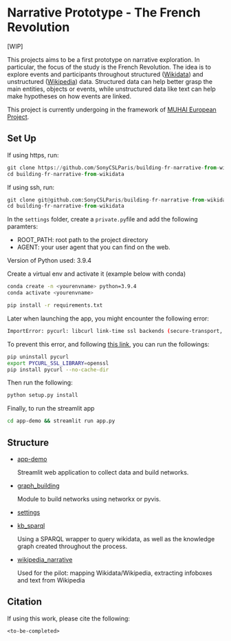 # Narrative Prototype - The French Revolution

[WIP]

This projects aims to be a first prototype on narrative exploration. In particular, the focus of the study is the French Revolution. The idea is to explore events and participants throughout structured ([Wikidata](https://www.wikidata.org)) and unstructured ([Wikipedia](https://www.wikipedia.org)) data. Structured data can help better grasp the main entities, objects or events, while unstructured data like text can help make hypotheses on how events are linked.

This project is currently undergoing in the framework of [MUHAI European Project](https://www.muhai.org/). 

## Set Up

If using https, run:
```python
git clone https://github.com/SonyCSLParis/building-fr-narrative-from-wikidata.git 
cd building-fr-narrative-from-wikidata
```

If using ssh, run:
```python
git clone git@github.com:SonyCSLParis/building-fr-narrative-from-wikidata.git
cd building-fr-narrative-from-wikidata
```

In the `settings` folder, create a `private.py`file and add the following paramters:
* ROOT_PATH: root path to the project directory
* AGENT: your user agent that you can find on the web.


Version of Python used: 3.9.4

Create a virtual env and activate it (example below with conda)
```bash
conda create -n <yourenvname> python=3.9.4
conda activate <yourenvname>
```

```bash
pip install -r requirements.txt
```

Later when launching the app, you might encounter the following error:
```bash
ImportError: pycurl: libcurl link-time ssl backends (secure-transport, openssl) do not include compile-time ssl backend (none/other)
```

To prevent this error, and following [this link](https://stackoverflow.com/questions/21096436/ssl-backend-error-when-using-openssl), you can run the followings:
```bash
pip uninstall pycurl
export PYCURL_SSL_LIBRARY=openssl
pip install pycurl --no-cache-dir
```

Then run the following:
```bash
python setup.py install
```


Finally, to run the streamlit app
```bash
cd app-demo && streamlit run app.py
```




## Structure

- [app-demo](./app-demo)

  Streamlit web application to collect data and build networks.

- [graph_building](./graph_building)

  Module to build networks using networkx or pyvis.

- [settings](./settings)

- [kb_sparql](./kb_sparql) 
  
  Using a SPARQL wrapper to query wikidata, as well as the knowledge graph created throughout the process.

- [wikipedia_narrative](./wikipedia_narrative)

    Used for the pilot: mapping Wikidata/Wikipedia, extracting infoboxes and text from Wikipedia


## Citation
If using this work, please cite the following:

```<to-be-completed>```